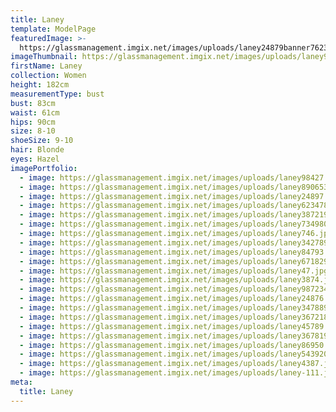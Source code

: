 ```yaml
---
title: Laney
template: ModelPage
featuredImage: >-
  https://glassmanagement.imgix.net/images/uploads/laney24879banner7623548i1y37367uyqewhjsay376qyudgajhsbmnxdas138u123.png
imageThumbnail: https://glassmanagement.imgix.net/images/uploads/laney987234headshot32847.png
firstName: Laney
collection: Women
height: 182cm
measurementType: bust
bust: 83cm
waist: 61cm
hips: 90cm
size: 8-10
shoeSize: 9-10
hair: Blonde
eyes: Hazel
imagePortfolio:
  - image: https://glassmanagement.imgix.net/images/uploads/laney98427.jpg
  - image: https://glassmanagement.imgix.net/images/uploads/laney890653.jpg
  - image: https://glassmanagement.imgix.net/images/uploads/laney24897.jpg
  - image: https://glassmanagement.imgix.net/images/uploads/laney623478.jpg
  - image: https://glassmanagement.imgix.net/images/uploads/laney387219.jpg
  - image: https://glassmanagement.imgix.net/images/uploads/laney73498039.jpg
  - image: https://glassmanagement.imgix.net/images/uploads/laney746.jpg
  - image: https://glassmanagement.imgix.net/images/uploads/laney342789.jpg
  - image: https://glassmanagement.imgix.net/images/uploads/laney84793.jpg
  - image: https://glassmanagement.imgix.net/images/uploads/laney6718290.jpg
  - image: https://glassmanagement.imgix.net/images/uploads/laney47.jpg
  - image: https://glassmanagement.imgix.net/images/uploads/laney3874.jpg
  - image: https://glassmanagement.imgix.net/images/uploads/laney987234.jpg
  - image: https://glassmanagement.imgix.net/images/uploads/laney24876.jpg
  - image: https://glassmanagement.imgix.net/images/uploads/laney347889.jpg
  - image: https://glassmanagement.imgix.net/images/uploads/laney36721890.jpg
  - image: https://glassmanagement.imgix.net/images/uploads/laney45789.jpg
  - image: https://glassmanagement.imgix.net/images/uploads/laney367819.jpg
  - image: https://glassmanagement.imgix.net/images/uploads/laney86950.jpg
  - image: https://glassmanagement.imgix.net/images/uploads/laney5439202.jpg
  - image: https://glassmanagement.imgix.net/images/uploads/laney4387.jpg
  - image: https://glassmanagement.imgix.net/images/uploads/laney-111.jpeg
meta:
  title: Laney
---
```


